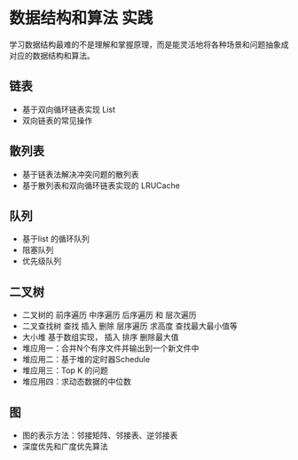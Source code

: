 # 数据结构和算法 实践
学习数据结构最难的不是理解和掌握原理，而是能灵活地将各种场景和问题抽象成对应的数据结构和算法。

## 链表
- 基于双向循环链表实现 List
- 双向链表的常见操作

## 散列表
- 基于链表法解决冲突问题的散列表
- 基于散列表和双向循环链表实现的 LRUCache

## 队列
- 基于list 的循环队列
- 阻塞队列
- 优先级队列

## 二叉树
- 二叉树的 前序遍历 中序遍历  后序遍历 和 层次遍历
- 二叉查找树 查找 插入 删除 层序遍历 求高度 查找最大最小值等
- 大小堆 基于数组实现， 插入 排序 删除最大值 
- 堆应用一：合并N个有序文件并输出到一个新文件中
- 堆应用二：基于堆的定时器Schedule
- 堆应用三：Top K 的问题
- 堆应用四：求动态数据的中位数

## 图
- 图的表示方法：邻接矩阵、邻接表、逆邻接表 
- 深度优先和广度优先算法
